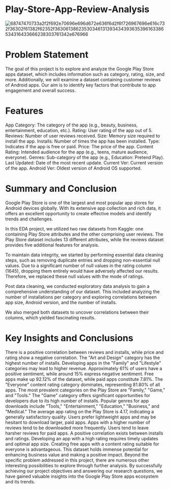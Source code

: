# Play-Store-App-Review-Analysis
![68747470733a2f2f692e70696e696d672e636f6d2f6f726967696e616c732f36302f61382f62352f36306138623530346131393434393635396163386534316433666238303761342e676966](https://github.com/Prasanna2701/Play-Store-App-Review-Analysis/assets/62757540/22115407-3363-4cdf-88ac-f39a9a7f840b)
# Problem Statement
The goal of this project is to explore and analyze the Google Play Store apps dataset, which includes information such as category, rating, size, and more. Additionally, we will examine a dataset containing customer reviews of Android apps. Our aim is to identify key factors that contribute to app engagement and overall success.

# Features
App Category: The category of the app (e.g., beauty, business, entertainment, education, etc.).
Rating: User rating of the app out of 5.
Reviews: Number of user reviews received.
Size: Memory size required to install the app.
Installs: Number of times the app has been installed.
Type: Indicates if the app is free or paid.
Price: The price of the app.
Content Rating: Intended audience for the app (e.g., teens, mature audience, everyone).
Genres: Sub-category of the app (e.g., Education: Pretend Play).
Last Updated: Date of the most recent update.
Current Ver: Current version of the app.
Android Ver: Oldest version of Android OS supported.

# Summary and Conclusion
Google Play Store is one of the largest and most popular app stores for Android devices globally. With its extensive app collection and rich data, it offers an excellent opportunity to create effective models and identify trends and challenges.

In this EDA project, we utilized two raw datasets from Kaggle: one containing Play Store attributes and the other comprising user reviews. The Play Store dataset includes 13 different attributes, while the reviews dataset provides five additional features for analysis.

To maintain data integrity, we started by performing essential data cleaning steps, such as removing duplicate entries and dropping non-essential null values. Due to a significant number of null values in the rating column (1645), dropping them entirely would have adversely affected our results. Therefore, we replaced these null values with the mode of ratings.

Post data cleaning, we conducted exploratory data analysis to gain a comprehensive understanding of our dataset. This included analyzing the number of installations per category and exploring correlations between app size, Android version, and the number of installs.

We also merged both datasets to uncover correlations between their columns, which yielded fascinating results.

# Key Insights and Conclusions
There is a positive correlation between reviews and installs, while price and rating show a negative correlation.
The "Art and Design" category has the highest number of installs.
Developing apps in the "Family" and "Lifestyle" categories may lead to higher revenue.
Approximately 61% of users have a positive sentiment, while around 15% express negative sentiment.
Free apps make up 92.12% of the dataset, while paid apps constitute 7.81%.
The "Everyone" content rating category dominates, representing 81.80% of all apps.
The most prevalent categories on the Play Store are "Family," "Game," and "Tools."
The "Game" category offers significant opportunities for developers due to its high number of installs.
Popular genres for app downloads include "Tools," "Entertainment," "Education," "Business," and "Medical."
The average app rating on the Play Store is 4.17, indicating a generally satisfactory quality.
Users prefer lightweight apps and may be hesitant to download larger, paid apps.
Apps with a higher number of reviews tend to be downloaded more frequently.
Users tend to leave harsher reviews for paid apps.
A positive correlation exists between installs and ratings.
Developing an app with a high rating requires timely updates and optimal app size.
Creating free apps with a content rating suitable for everyone is advantageous.
This dataset holds immense potential for enhancing business value and making a positive impact. Beyond the specific problem addressed in this project, there are numerous other interesting possibilities to explore through further analysis. By successfully achieving our project objectives and answering our research questions, we have gained valuable insights into the Google Play Store apps ecosystem and its trends.
